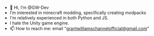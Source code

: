 - 👋 Hi, I’m @GW-Dev
- I’m interested in minecraft modding, specifically creating modpacks
- I'm relatively experienced in both Python and JS.
- I hate the Unity game engine.
- 📫 How to reach me: email "grantwilliamschannelofficial@gmail.com"

<!---
GW-Dev/GW-Dev is a ✨ special ✨ repository because its `README.md` (this file) appears on your GitHub profile.
You can click the Preview link to take a look at your changes.
--->

